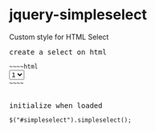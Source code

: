 jquery-simpleselect
===================

Custom style for HTML Select

<pre>
create a select on html
<code>
~~~~html
<select id="simpleselect">
  <option value="1">1</option>
  <option value="2">2</option>
</select>
~~~~
</code>
</pre>

<pre>
initialize when loaded
<code>
$("#simpleselect").simpleselect();
</code>
</pre>
